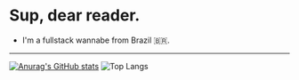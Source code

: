# Sup, dear reader. 
- I'm a fullstack wannabe from Brazil 🇧🇷.

---
[![Anurag's GitHub stats](https://github-readme-stats.vercel.app/api?username=Kvarzsiev&theme=maroongold)](https://github.com/anuraghazra/github-readme-stats)
![Top Langs](https://github-readme-stats.vercel.app/api/top-langs/?username=Kvarzsiev&theme=maroongold&layout=donut)
